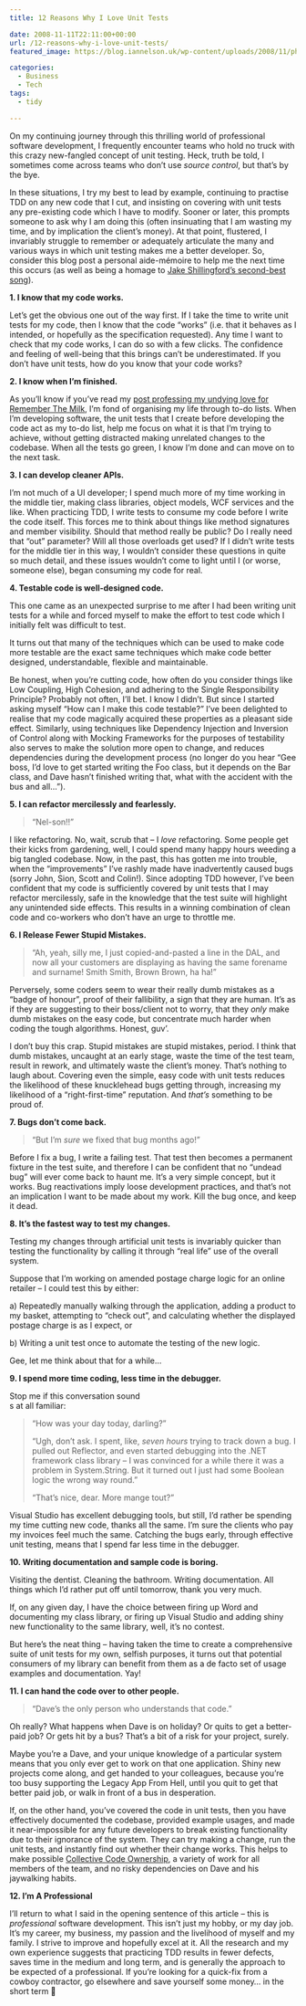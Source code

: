 ```yaml
---
title: 12 Reasons Why I Love Unit Tests

date: 2008-11-11T22:11:00+00:00
url: /12-reasons-why-i-love-unit-tests/
featured_image: https://blog.iannelson.uk/wp-content/uploads/2008/11/photo-1523976888287-7454b4df44f4.jpg

categories:
  - Business
  - Tech
tags:
  - tidy

---
```

<!--kg-card-begin: html-->

On my continuing journey through this thrilling world of professional software development, I frequently encounter teams who hold no truck with this crazy new-fangled concept of unit testing. Heck, truth be told, I sometimes come across teams who don’t use _source control_, but that’s by the bye.

In these situations, I try my best to lead by example, continuing to practise TDD on any new code that I cut, and insisting on covering with unit tests any pre-existing code which I have to modify. Sooner or later, this prompts someone to ask why I am doing this (often insinuating that I am wasting my time, and by implication the client’s money). At that point, flustered, I invariably struggle to remember or adequately articulate the many and various ways in which unit testing makes me a better developer. So, consider this blog post a personal aide-mémoire to help me the next time this occurs (as well as being a homage to [Jake Shillingford’s second-best song][1]).

**1. I know that my code works.**

Let’s get the obvious one out of the way first. If I take the time to write unit tests for my code, then I know that the code &#8220;works&#8221; (i.e. that it behaves as I intended, or hopefully as the specification requested). Any time I want to check that my code works, I can do so with a few clicks. The confidence and feeling of well-being that this brings can’t be underestimated. If you don’t have unit tests, how do you know that your code works?

**2. I know when I’m finished.**

As you’ll know if you’ve read my [post professing my undying love for Remember The Milk][2], I’m fond of organising my life through to-do lists. When I’m developing software, the unit tests that I create before developing the code act as my to-do list, help me focus on what it is that I’m trying to achieve, without getting distracted making unrelated changes to the codebase. When all the tests go green, I know I’m done and can move on to the next task.

**3. I can develop cleaner APIs.**

I’m not much of a UI developer; I spend much more of my time working in the middle tier, making class libraries, object models, WCF services and the like. When practicing TDD, I write tests to consume my code before I write the code itself. This forces me to think about things like method signatures and member visibility. Should that method really be public? Do I really need that &#8220;out&#8221; parameter? Will all those overloads get used? If I didn’t write tests for the middle tier in this way, I wouldn’t consider these questions in quite so much detail, and these issues wouldn’t come to light until I (or worse, someone else), began consuming my code for real.

**4. Testable code is well-designed code.**

This one came as an unexpected surprise to me after I had been writing unit tests for a while and forced myself to make the effort to test code which I initially felt was difficult to test.

It turns out that many of the techniques which can be used to make code more testable are the exact same techniques which make code better designed, understandable, flexible and maintainable.

Be honest, when you’re cutting code, how often do you consider things like Low Coupling, High Cohesion, and adhering to the Single Responsibility Principle? Probably not often, I’ll bet. I know I didn’t. But since I started asking myself &#8220;How can I make this code testable?&#8221; I’ve been delighted to realise that my code magically acquired these properties as a pleasant side effect. Similarly, using techniques like Dependency Injection and Inversion of Control along with Mocking Frameworks for the purposes of testability also serves to make the solution more open to change, and reduces dependencies during the development process (no longer do you hear &#8220;Gee boss, I’d love to get started writing the Foo class, but it depends on the Bar class, and Dave hasn’t finished writing that, what with the accident with the bus and all…&#8221;).

**5. I can refactor mercilessly and fearlessly.**

> &#8220;Nel-son!!&#8221;

I like refactoring. No, wait, scrub that – I _love_ refactoring. Some people get their kicks from gardening, well, I could spend many happy hours weeding a big tangled codebase. Now, in the past, this has gotten me into trouble, when the &#8220;improvements&#8221; I’ve rashly made have inadvertently caused bugs (sorry John, Sion, Scott and Colin!). Since adopting TDD however, I’ve been confident that my code is sufficiently covered by unit tests that I may refactor mercilessly, safe in the knowledge that the test suite will highlight any unintended side effects. This results in a winning combination of clean code and co-workers who don’t have an urge to throttle me.

**6. I Release Fewer Stupid Mistakes.**

> &#8220;Ah, yeah, silly me, I just copied-and-pasted a line in the DAL, and now all your customers are displaying as having the same forename and surname! Smith Smith, Brown Brown, ha ha!&#8221;

Perversely, some coders seem to wear their really dumb mistakes as a &#8220;badge of honour&#8221;, proof of their fallibility, a sign that they are human. It’s as if they are suggesting to their boss/client not to worry, that they _only_ make dumb mistakes on the easy code, but concentrate much harder when coding the tough algorithms. Honest, guv’.

I don’t buy this crap. Stupid mistakes are stupid mistakes, period. I think that dumb mistakes, uncaught at an early stage, waste the time of the test team, result in rework, and ultimately waste the client’s money. That’s nothing to laugh about. Covering even the simple, easy code with unit tests reduces the likelihood of these knucklehead bugs getting through, increasing my likelihood of a &#8220;right-first-time&#8221; reputation. And _that’s_ something to be proud of.

**7. Bugs don’t come back.**

> &#8220;But I’m _sure_ we fixed that bug months ago!&#8221;

Before I fix a bug, I write a failing test. That test then becomes a permanent fixture in the test suite, and therefore I can be confident that no &#8220;undead bug&#8221; will ever come back to haunt me. It’s a very simple concept, but it works. Bug reactivations imply loose development practices, and that’s not an implication I want to be made about my work. Kill the bug once, and keep it dead.

**8. It’s the fastest way to test my changes.**

Testing my changes through artificial unit tests is invariably quicker than testing the functionality by calling it through &#8220;real life&#8221; use of the overall system.

Suppose that I’m working on amended postage charge logic for an online retailer &#8211; I could test this by either:

a) Repeatedly manually walking through the application, adding a product to my basket, attempting to &#8220;check out&#8221;, and calculating whether the displayed postage charge is as I expect, or

b) Writing a unit test once to automate the testing of the new logic.

Gee, let me think about that for a while&#8230;

**9. I spend more time coding, less time in the debugger.**

Stop me if this conversation sound  
s at all familiar:

> &#8220;How was your day today, darling?&#8221;
> 
> &#8220;Ugh, don’t ask. I spent, like, _seven hours_ trying to track down a bug. I pulled out Reflector, and even started debugging into the .NET framework class library &#8211; I was convinced for a while there it was a problem in System.String. But it turned out I just had some Boolean logic the wrong way round.&#8221;
> 
> &#8220;That’s nice, dear. More mange tout?&#8221;

Visual Studio has excellent debugging tools, but still, I’d rather be spending my time cutting new code, thanks all the same. I’m sure the clients who pay my invoices feel much the same. Catching the bugs early, through effective unit testing, means that I spend far less time in the debugger.

**10. Writing documentation and sample code is boring.**

Visiting the dentist. Cleaning the bathroom. Writing documentation. All things which I’d rather put off until tomorrow, thank you very much.

If, on any given day, I have the choice between firing up Word and documenting my class library, or firing up Visual Studio and adding shiny new functionality to the same library, well, it’s no contest.

But here’s the neat thing – having taken the time to create a comprehensive suite of unit tests for my own, selfish purposes, it turns out that potential consumers of my library can benefit from them as a de facto set of usage examples and documentation. Yay!

**11. I can hand the code over to other people.**

> &#8220;Dave’s the only person who understands that code.&#8221;

Oh really? What happens when Dave is on holiday? Or quits to get a better-paid job? Or gets hit by a bus? That’s a bit of a risk for your project, surely.

Maybe you’re a Dave, and your unique knowledge of a particular system means that you only ever get to work on that one application. Shiny new projects come along, and get handed to your colleagues, because you’re too busy supporting the Legacy App From Hell, until you quit to get that better paid job, or walk in front of a bus in desperation.

If, on the other hand, you’ve covered the code in unit tests, then you have effectively documented the codebase, provided example usages, and made it near-impossible for any future developers to break existing functionality due to their ignorance of the system. They can try making a change, run the unit tests, and instantly find out whether their change works. This helps to make possible [Collective Code Ownership][3], a variety of work for all members of the team, and no risky dependencies on Dave and his jaywalking habits.

**12. I’m A Professional**

I’ll return to what I said in the opening sentence of this article – this is _professional_ software development. This isn’t just my hobby, or my day job. It’s my career, my business, my passion and the livelihood of myself and my family. I strive to improve and hopefully excel at it. All the research and my own experience suggests that practicing TDD results in fewer defects, saves time in the medium and long term, and is generally the approach to be expected of a professional. If you’re looking for a quick-fix from a cowboy contractor, go elsewhere and save yourself some money… in the short term 🙂

<!--kg-card-end: html-->

 [1]: http://uk.youtube.com/watch?v=DW1AHrTNBao
 [2]: https://blog.iannelson.uk/remember-the-milk/
 [3]: http://www.extremeprogramming.org/rules/collective.html